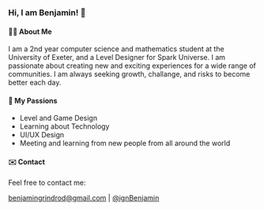 ### Hi, I am Benjamin! 👋

#### 🙋‍♂️ About Me

I am a 2nd year computer science and mathematics student at the University of Exeter, and a Level Designer for Spark Universe. I am passionate about creating new and exciting experiences for a wide range of communities. I am always seeking growth, challange, and risks to become better each day.

#### 🎱  My Passions

- Level and Game Design
- Learning about Technology
- UI/UX Design
- Meeting and learning from new people from all around the world

#### ✉️  Contact

Feel free to contact me:

benjamingrindrod@gmail.com | [@ignBenjamin](https://twitter.com/ignBenjamin)

